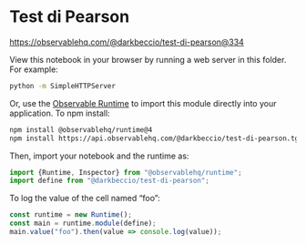 # Test di Pearson

https://observablehq.com/@darkbeccio/test-di-pearson@334

View this notebook in your browser by running a web server in this folder. For
example:

~~~sh
python -m SimpleHTTPServer
~~~

Or, use the [Observable Runtime](https://github.com/observablehq/runtime) to
import this module directly into your application. To npm install:

~~~sh
npm install @observablehq/runtime@4
npm install https://api.observablehq.com/@darkbeccio/test-di-pearson.tgz?v=3
~~~

Then, import your notebook and the runtime as:

~~~js
import {Runtime, Inspector} from "@observablehq/runtime";
import define from "@darkbeccio/test-di-pearson";
~~~

To log the value of the cell named “foo”:

~~~js
const runtime = new Runtime();
const main = runtime.module(define);
main.value("foo").then(value => console.log(value));
~~~
